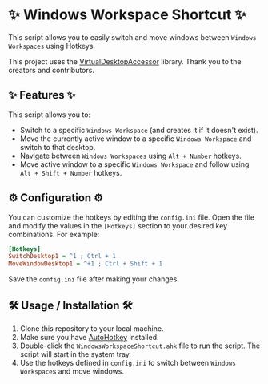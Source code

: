 # ✨ Windows Workspace Shortcut ✨

This script allows you to easily switch and move windows between `Windows Workspaces` using Hotkeys.

This project uses the [VirtualDesktopAccessor](https://github.com/Ciantic/VirtualDesktopAccessor) library. Thank you to the creators and contributors.

## ✨ Features ✨

This script allows you to:

-    Switch to a specific `Windows Workspace` (and creates it if it doesn't exist).
-    Move the currently active window to a specific `Windows Workspace` and switch to that desktop.
-    Navigate between `Windows Workspaces` using `Alt + Number` hotkeys.
-    Move active window to a specific `Windows Workspace` and follow using `Alt + Shift + Number` hotkeys.

## ⚙️ Configuration ⚙️

You can customize the hotkeys by editing the `config.ini` file. Open the file and modify the values in the `[Hotkeys]` section to your desired key combinations. For example:

```ini
[Hotkeys]
SwitchDesktop1 = ^1 ; Ctrl + 1
MoveWindowDesktop1 = ^+1 ; Ctrl + Shift + 1
```

Save the `config.ini` file after making your changes.

## 🛠️ Usage / Installation 🛠️

1.   Clone this repository to your local machine.
2.   Make sure you have [AutoHotkey](https://www.autohotkey.com/) installed.
3.   Double-click the `WindowsWorkspaceShortcut.ahk` file to run the script. The script will start in the system tray.
4.   Use the hotkeys defined in `config.ini` to switch between `Windows Workspace`s and move windows.
